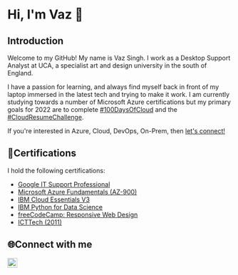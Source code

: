 # Hi, I'm Vaz 👋
## Introduction
Welcome to my GitHub! My name is Vaz Singh. I work as a  Desktop Support Analyst at UCA, a specialist art and design university in the south of England. 

I have a passion for learning, and always find myself back in front of my laptop immersed in the latest tech and trying to make it work. I am currently studying towards a number of Microsoft Azure certifications but my primary goals for 2022 are to complete  [#100DaysOfCloud](https://www.100daysofcloud.com/) and the [#CloudResumeChallenge](https://cloudresumechallenge.dev/). 

If you're interested in Azure, Cloud, DevOps, On-Prem, then [let's connect!](#Connect-with-me)

## 📄Certifications
I hold the following certifications:
* [Google IT Support Professional](https://www.credly.com/badges/79112d91-1309-46c7-b693-2716845c1716)
* [Microsoft Azure Fundamentals (AZ-900)](https://www.credly.com/badges/6006df77-0c64-47cd-ad79-770b95675835)
* [IBM Cloud Essentials V3](https://www.credly.com/badges/ff8e3cd0-48cb-474f-8a94-1e5c3fe20ebd)
* [IBM Python for Data Science](https://courses.cognitiveclass.ai/certificates/9c49f2ba5d63432da27b463c47298a49)
* [freeCodeCamp: Responsive Web Design](https://www.freecodecamp.org/certification/vazsingh/responsive-web-design)
* [ICTTech (2011)](https://www.engc.org.uk/standards-guidance/standards/icttech-standard/)



## 🌐Connect with me
[<img align="left" alt="VazSingh | LinkedIn" width="22px" src="https://cdn.jsdelivr.net/npm/simple-icons@v3/icons/linkedin.svg" />][linkedin]

[linkedin]: https://www.linkedin.com/in/vazsingh
